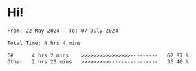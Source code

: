 # Hi!

<!--START_SECTION:waka-->

```txt
From: 22 May 2024 - To: 07 July 2024

Total Time: 4 hrs 4 mins

C#      4 hrs 2 mins    >>>>>>>>>>>>>>>>---------   62.87 %
Other   2 hrs 20 mins   >>>>>>>>>----------------   36.40 %
```

<!--END_SECTION:waka-->
